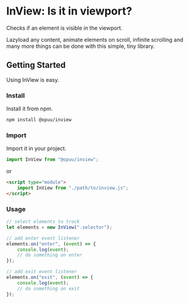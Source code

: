 
# InView: Is it in viewport?

Checks if an element is visible in the viewport.

Lazyload any content, animate elements on scroll, infinite scrolling and many more things can be done with this simple, tiny library.

## Getting Started
Using InView is easy.

### Install
Install it from npm.
```bash
npm install @opuu/inview
```

### Import
Import it in your project.
```js
import InView from "@opuu/inview";
```
or
```html
<script type="module">
	import InView from "./path/to/inview.js";
</script>
```


### Usage

```js
// select elements to track
let elements = new InView(".selector");

// add enter event listener
elements.on("enter", (event) => {
	console.log(event);
	// do something on enter
});

// add exit event listener
elements.on("exit", (event) => {
	console.log(event);
	// do something on exit
});
```
